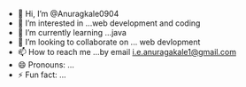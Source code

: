 - 👋 Hi, I’m @Anuragkale0904
- 👀 I’m interested in ...web development and coding
- 🌱 I’m currently learning ...java 
- 💞️ I’m looking to collaborate on ... web devlopment 
- 📫 How to reach me ...by email i.e.anuragakale1@gmail.com
- 😄 Pronouns: ...
- ⚡ Fun fact: ...

<!---
Anuragkale0904/Anuragkale0904 is a ✨ special ✨ repository because its `README.md` (this file) appears on your GitHub profile.
You can click the Preview link to take a look at your changes.
--->
